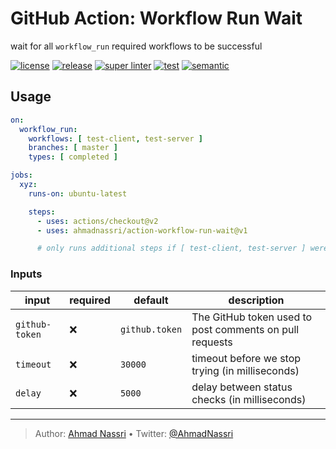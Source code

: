 # GitHub Action: Workflow Run Wait

wait for all `workflow_run` required workflows to be successful

[![license][license-img]][license-url]
[![release][release-img]][release-url]
[![super linter][super-linter-img]][super-linter-url]
[![test][test-img]][test-url]
[![semantic][semantic-img]][semantic-url]

## Usage

``` yaml
on:
  workflow_run:
    workflows: [ test-client, test-server ]
    branches: [ master ]
    types: [ completed ]

jobs:
  xyz:
    runs-on: ubuntu-latest

    steps:
      - uses: actions/checkout@v2
      - uses: ahmadnassri/action-workflow-run-wait@v1

      # only runs additional steps if [ test-client, test-server ] were successful
```

### Inputs

| input          | required | default        | description                                             |
|----------------|----------|----------------|---------------------------------------------------------|
| `github-token` | ❌        | `github.token` | The GitHub token used to post comments on pull requests |
| `timeout`      | ❌        | `30000`        | timeout before we stop trying (in milliseconds)         |
| `delay`        | ❌        | `5000`         | delay between status checks (in milliseconds)           |

----
> Author: [Ahmad Nassri](https://www.ahmadnassri.com/) &bull;
> Twitter: [@AhmadNassri](https://twitter.com/AhmadNassri)

[license-url]: LICENSE
[license-img]: https://badgen.net/github/license/ahmadnassri/action-workflow-run-wait

[release-url]: https://github.com/ahmadnassri/action-workflow-run-wait/releases
[release-img]: https://badgen.net/github/release/ahmadnassri/action-workflow-run-wait

[super-linter-url]: https://github.com/ahmadnassri/action-workflow-run-wait/actions?query=workflow%3Asuper-linter
[super-linter-img]: https://github.com/ahmadnassri/action-workflow-run-wait/workflows/super-linter/badge.svg

[test-url]: https://github.com/ahmadnassri/action-workflow-run-wait/actions?query=workflow%3Atest
[test-img]: https://github.com/ahmadnassri/action-workflow-run-wait/workflows/test/badge.svg

[semantic-url]: https://github.com/ahmadnassri/action-workflow-run-wait/actions?query=workflow%3Arelease
[semantic-img]: https://badgen.net/badge/📦/semantically%20released/blue
